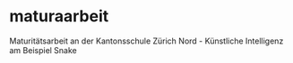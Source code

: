 # maturaarbeit
Maturitätsarbeit an der Kantonsschule Zürich Nord - Künstliche Intelligenz am Beispiel Snake
